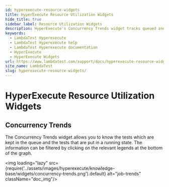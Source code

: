 ```yaml
---
id: hyperexecute-resource-widgets
title: HyperExecute Resource Utilization Widgets
hide_title: true
sidebar_label: Resource Utilization Widgets
description: HyperExecute's Concurrency Trends widget tracks queued and running tests, offering insights into resource utilization.
keywords:
  - LambdaTest Hyperexecute
  - LambdaTest Hyperexecute help
  - LambdaTest Hyperexecute documentation
  - HyperExecute
  - HyperExecute Widgets
url: https://www.lambdatest.com/support/docs/hyperexecute-resource-widgets/
site_name: LambdaTest
slug: hyperexecute-resource-widgets/
---
```


<script type="application/ld+json"
      dangerouslySetInnerHTML={{ __html: JSON.stringify({
       "@context": "https://schema.org",
        "@type": "BreadcrumbList",
        "itemListElement": [{
          "@type": "ListItem",
          "position": 1,
          "name": "Home",
          "item": "https://www.lambdatest.com"
        },{
          "@type": "ListItem",
          "position": 2,
          "name": "Support",
          "item": "https://www.lambdatest.com/support/docs/"
        },{
          "@type": "ListItem",
          "position": 3,
          "name": "HyperExecute Widgets",
          "item": "https://www.lambdatest.com/support/docs/hyperexecute-resource-widgets/"
        }]
      })
    }}
></script>

# HyperExecute Resource Utilization Widgets

## Concurrency Trends

The Concurrency Trends widget allows you to know the tests which are kept in the queue and the tests that are put in a running state. The information can be filtered by clicking on the relevant legends at the bottom of the graph.

<img loading="lazy" src={require('../assets/images/hyperexecute/knowledge-base/widgets/concurrency-trends.png').default} alt="job-trends" className="doc_img"/>